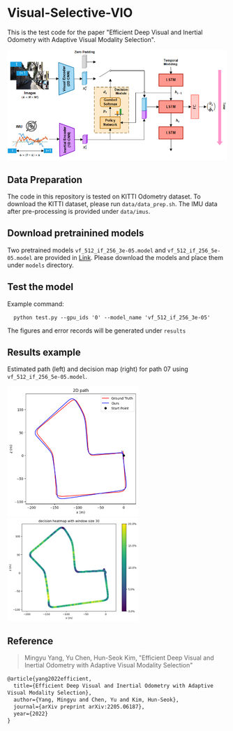 # Visual-Selective-VIO

This is the test code for the paper "Efficient Deep Visual and Inertial Odometry with Adaptive Visual Modality Selection". 

![Structure](figures/figure.png)  

## Data Preparation

The code in this repository is tested on KITTI Odometry dataset. To download the KITTI dataset, please run `data/data_prep.sh`. The IMU data after pre-processing is provided under `data/imus`. 

## Download pretrainined models

Two pretrained models `vf_512_if_256_3e-05.model` and `vf_512_if_256_5e-05.model` are provided in [Link](https://drive.google.com/drive/folders/1KrxpvUV9Bn5SwUlrDKe76T2dqF1ooZyk). Please download the models and place them under `models` directory.

## Test the model

Example command:

      python test.py --gpu_ids '0' --model_name 'vf_512_if_256_3e-05'  

The figures and error records will be generated under `results`

## Results example

Estimated path (left) and decision map (right) for path 07 using `vf_512_if_256_5e-05.model`. 

<img src="figures/07_path_2d.png" alt="path" width="300"/> <img src="figures/07_decision_smoothed.png" alt="path" width="300"/>

## Reference

> Mingyu Yang, Yu Chen, Hun-Seok Kim, "Efficient Deep Visual and Inertial Odometry with Adaptive Visual Modality Selection"

    @article{yang2022efficient,
      title={Efficient Deep Visual and Inertial Odometry with Adaptive Visual Modality Selection},
      author={Yang, Mingyu and Chen, Yu and Kim, Hun-Seok},
      journal={arXiv preprint arXiv:2205.06187},
      year={2022}
    }
